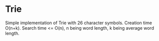 # Trie
Simple implementation of Trie with 26 character symbols. Creation time O(n+k). Search time &lt;= O(n), n  being word length, k being average word length.
